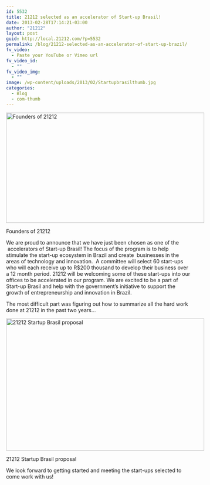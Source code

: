 ```yaml
---
id: 5532
title: 21212 selected as an accelerator of Start-up Brasil!
date: 2013-02-28T17:14:21-03:00
author: "21212"
layout: post
guid: http://local.21212.com/?p=5532
permalink: /blog/21212-selected-as-an-accelerator-of-start-up-brazil/
fv_video:
  - Paste your YouTube or Vimeo url
fv_video_id:
  - ""
fv_video_img:
  - ""
image: /wp-content/uploads/2013/02/Startupbrasilthumb.jpg
categories:
  - Blog
  - com-thumb
---
```

<div id="attachment_5533" style="width: 550px" class="wp-caption aligncenter">
  <img aria-describedby="caption-attachment-5533" class="size-full wp-image-5533" alt="Founders of 21212" src="http://local.21212.com/wp-content/uploads/2013/02/startupbrasilfounders.jpg" width="540" height="300" srcset="http://localhost:8080/wp-content/uploads/2013/02/startupbrasilfounders.jpg 540w, http://localhost:8080/wp-content/uploads/2013/02/startupbrasilfounders-300x166.jpg 300w" sizes="(max-width: 540px) 100vw, 540px" />
  
  <p id="caption-attachment-5533" class="wp-caption-text">
    Founders of 21212
  </p>
</div>

We are proud to announce that we have just been chosen as one of the  accelerators of Start-up Brasil! The focus of the program is to help stimulate the start-up ecosystem in Brazil and create  businesses in the areas of technology and innovation.  A committee will select 60 start-ups who will each receive up to R$200 thousand to develop their business over a 12 month period. 21212 will be welcoming some of these start-ups into our offices to be accelerated in our program. We are excited to be a part of Start-up Brasil and help with the government’s initiative to support the growth of entrepreneurship and innovation in Brazil.

The most difficult part was figuring out how to summarize all the hard work done at 21212 in the past two years&#8230;

<div id="attachment_5536" style="width: 550px" class="wp-caption aligncenter">
  <a href="http://local.21212.com/wp-content/uploads/2013/02/startupbr21212.jpg"><img aria-describedby="caption-attachment-5536" class="size-full wp-image-5536" alt="21212 Startup Brasil proposal " src="http://local.21212.com/wp-content/uploads/2013/02/startupbr21212.jpg" width="540" height="360" srcset="http://localhost:8080/wp-content/uploads/2013/02/startupbr21212.jpg 540w, http://localhost:8080/wp-content/uploads/2013/02/startupbr21212-300x200.jpg 300w" sizes="(max-width: 540px) 100vw, 540px" /></a>
  
  <p id="caption-attachment-5536" class="wp-caption-text">
    21212 Startup Brasil proposal
  </p>
</div>

We look forward to getting started and meeting the start-ups selected to come work with us!